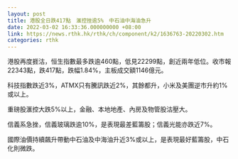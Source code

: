 ```yaml
---
layout: post
title: 港股全日跌417點　滙控挫逾5%　中石油中海油急升
date: 2022-03-02 16:33:36.000000000 +08:00
link: https://news.rthk.hk/rthk/ch/component/k2/1636763-20220302.htm
categories: rthk
---
```


港股再度捱沽，恒生指數最多跌逾460點，低見22299點，創近兩年低位。收市報22343點，跌417點，跌幅1.84%，主板成交額1146億元。

科技指數跌近3%，ATMX只有騰訊跌近2%，其餘都升，小米及美團逆市升約1%或以上。

重磅股滙控大跌5%以上，金融、本地地產、內房及物管股沽壓大。

信義系急挫，信義玻璃跌逾10%，是表現最差藍籌股；信義光能亦跌近7%。

國際油價持續飆升帶動中石油及中海油升近3%或以上，是表現最好藍籌股，中石化則微跌。
